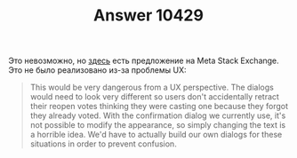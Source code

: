 ﻿---
title: "Answer 10429"
se.owner.user_id: 223536
se.owner.display_name: "Glorfindel"
se.owner.link: "https://ru.meta.stackoverflow.com/users/223536/glorfindel"
se.answer_id: 10429
se.question_id: 10428
se.post_type: answer
se.is_accepted: True
---
<p>Это невозможно, но <a href="https://meta.stackexchange.com/q/193061/295232">здесь</a> есть предложение на Meta Stack Exchange. Это не было реализовано из-за проблемы UX:</p>

<blockquote>
  <p>This would be very dangerous from a UX perspective. The dialogs would need to look very different so users don't accidentally retract their reopen votes thinking they were casting one because they forgot they already voted. With the confirmation dialog we currently use, it's not possible to modify the appearance, so simply changing the text is a horrible idea. We'd have to actually build our own dialogs for these situations in order to prevent confusion.</p>
</blockquote>

